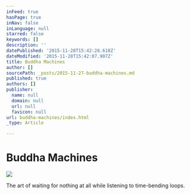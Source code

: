 ```yaml
---
inFeed: true
hasPage: true
inNav: false
inLanguage: null
starred: false
keywords: []
description: ''
datePublished: '2015-11-28T15:42:28.618Z'
dateModified: '2015-11-28T15:42:07.907Z'
title: Buddha Machines
author: []
sourcePath: _posts/2015-11-27-buddha-machines.md
published: true
authors: []
publisher:
  name: null
  domain: null
  url: null
  favicon: null
url: buddha-machines/index.html
_type: Article

---
```

# Buddha Machines
![](https://the-grid-user-content.s3-us-west-2.amazonaws.com/6576cfd5-4ce1-463d-b9c8-3794a84c624e.JPG)

The art of waiting for nothing at all while listening to time-bending loops.